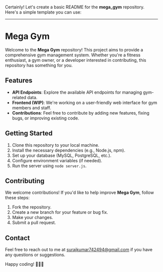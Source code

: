 Certainly! Let's create a basic README for the **mega_gym** repository. Here's a simple template you can use:

---

# Mega Gym

Welcome to the **Mega Gym** repository! This project aims to provide a comprehensive gym management system. Whether you're a fitness enthusiast, a gym owner, or a developer interested in contributing, this repository has something for you.

## Features

- **API Endpoints**: Explore the available API endpoints for managing gym-related data.
- **Frontend (WIP)**: We're working on a user-friendly web interface for gym members and staff.
- **Contributions**: Feel free to contribute by adding new features, fixing bugs, or improving existing code.

## Getting Started

1. Clone this repository to your local machine.
2. Install the necessary dependencies (e.g., Node.js, npm).
3. Set up your database (MySQL, PostgreSQL, etc.).
4. Configure environment variables (if needed).
5. Run the server using `node server.js`.

## Contributing

We welcome contributions! If you'd like to help improve **Mega Gym**, follow these steps:

1. Fork the repository.
2. Create a new branch for your feature or bug fix.
3. Make your changes.
4. Submit a pull request.

## Contact

Feel free to reach out to me at surajkumar742494@gmail.com if you have any questions or suggestions.

Happy coding! 💪🏋️‍♂️
